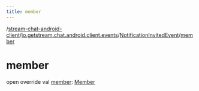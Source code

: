 ```yaml
---
title: member
---
```

/[stream-chat-android-client](../../index.md)/[io.getstream.chat.android.client.events](../index.md)/[NotificationInvitedEvent](index.md)/[member](member.md)  
  
  
  
# member  
open override val [member](member.md): [Member](../../io.getstream.chat.android.client.models/Member/index.md)
